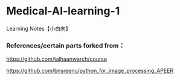 # Medical-AI-learning-1
Learning Notes【小白向】

### References/certain parts forked from：

https://github.com/talhaanwarch/course

https://github.com/bnsreenu/python_for_image_processing_APEER
